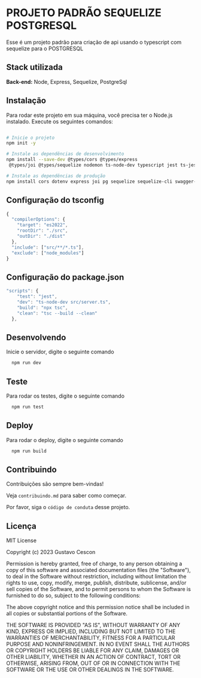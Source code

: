 # PROJETO PADRÃO SEQUELIZE POSTGRESQL

Esse é um projeto padrão para criação de api usando o typescript com sequelize para o POSTGRESQL

## Stack utilizada

**Back-end:** Node, Express, Sequelize, PostgreSql

## Instalação

Para rodar este projeto em sua máquina, você precisa ter o Node.js instalado. Execute os seguintes comandos:

```bash

# Inicie o projeto
npm init -y

# Instale as dependências de desenvolvimento
npm install --save-dev @types/cors @types/express
 @types/joi @types/sequelize nodemon ts-node-dev typescript jest ts-jest @types/jest @types/swagger-ui-express

# Instale as dependências de produção
npm install cors dotenv express joi pg sequelize sequelize-cli swagger-ui-express
```

## Configuração do tsconfig

```javascript
{
  "compilerOptions": {
    "target": "es2022",
    "rootDir": "./src",
    "outDir": "./dist"
  },
  "include": ["src/**/*.ts"],
  "exclude": ["node_modules"]
}
```

## Configuração do package.json

```javascript
"scripts": {
    "test": "jest",
    "dev": "ts-node-dev src/server.ts",
    "build": "npx tsc",
    "clean": "tsc --build --clean"
  },
```

## Desenvolvendo

Inicie o servidor, digite o seguinte comando

```bash
  npm run dev
```

## Teste

Para rodar os testes, digite o seguinte comando

```bash
  npm run test
```

## Deploy

Para rodar o deploy, digite o seguinte comando

```bash
  npm run build
```

## Contribuindo

Contribuições são sempre bem-vindas!

Veja `contribuindo.md` para saber como começar.

Por favor, siga o `código de conduta` desse projeto.

## Licença

MIT License

Copyright (c) 2023 Gustavo Cescon

Permission is hereby granted, free of charge, to any person obtaining a copy
of this software and associated documentation files (the "Software"), to deal
in the Software without restriction, including without limitation the rights
to use, copy, modify, merge, publish, distribute, sublicense, and/or sell
copies of the Software, and to permit persons to whom the Software is
furnished to do so, subject to the following conditions:

The above copyright notice and this permission notice shall be included in all
copies or substantial portions of the Software.

THE SOFTWARE IS PROVIDED "AS IS", WITHOUT WARRANTY OF ANY KIND, EXPRESS OR
IMPLIED, INCLUDING BUT NOT LIMITED TO THE WARRANTIES OF MERCHANTABILITY,
FITNESS FOR A PARTICULAR PURPOSE AND NONINFRINGEMENT. IN NO EVENT SHALL THE
AUTHORS OR COPYRIGHT HOLDERS BE LIABLE FOR ANY CLAIM, DAMAGES OR OTHER
LIABILITY, WHETHER IN AN ACTION OF CONTRACT, TORT OR OTHERWISE, ARISING FROM,
OUT OF OR IN CONNECTION WITH THE SOFTWARE OR THE USE OR OTHER DEALINGS IN THE
SOFTWARE.
